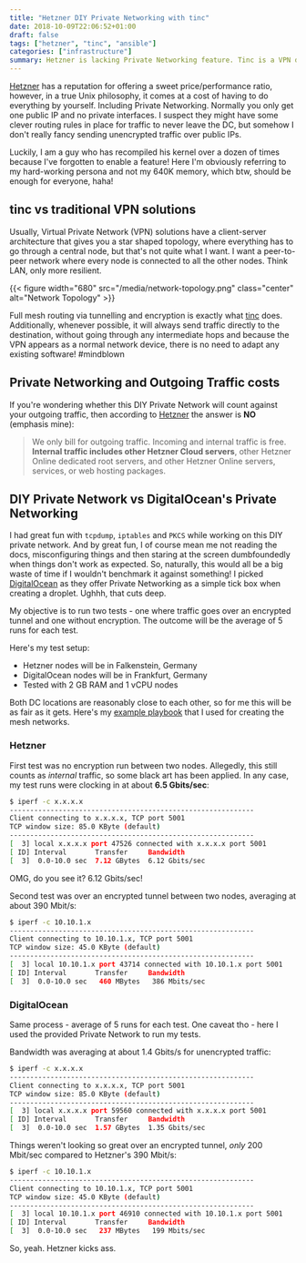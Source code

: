 ```yaml
---
title: "Hetzner DIY Private Networking with tinc"
date: 2018-10-09T22:06:52+01:00
draft: false
tags: ["hetzner", "tinc", "ansible"]
categories: ["infrastructure"]
summary: Hetzner is lacking Private Networking feature. Tinc is a VPN daemon that offers full mesh routing. Roman is a guy that has recompiled Kernel over a dozen times because he forgot to enable a feature. Ingredients for great success!
---
```


[Hetzner](https://www.hetzner.com/) has a reputation for offering a sweet price/performance ratio, however, in a true Unix philosophy, it comes at a cost of having to do everything by yourself. Including Private Networking. Normally you only get one public IP and no private interfaces. I suspect they might have some clever routing rules in place for traffic to never leave the DC, but somehow I don't really fancy sending unencrypted traffic over public IPs.

Luckily, I am a guy who has recompiled his kernel over a dozen of times because I've forgotten to enable a feature! Here I'm obviously referring to my hard-working persona and not my 640K memory, which btw, should be enough for everyone, haha!

## tinc vs traditional VPN solutions

Usually, Virtual Private Network (VPN) solutions have a client-server architecture that gives you a star shaped topology, where everything has to go through a central node, but that's not quite what I want. I want a peer-to-peer network where every node is connected to all the other nodes. Think LAN, only more resilient.

{{< figure width="680" src="/media/network-topology.png" class="center" alt="Network Topology" >}}

Full mesh routing via tunnelling and encryption is exactly what [tinc](http://tinc-vpn.org/) does. Additionally, whenever possible, it will always send traffic directly to the destination, without going through any intermediate hops and because the VPN appears as a normal network device, there is no need to adapt any existing software! #mindblown

## Private Networking and Outgoing Traffic costs

If you're wondering whether this DIY Private Network will count against your outgoing traffic, then according to [Hetzner](https://wiki.hetzner.de/index.php/CloudServer/en) the answer is **NO** (emphasis mine):

> We only bill for outgoing traffic. Incoming and internal traffic is free. **Internal traffic includes other Hetzner Cloud servers**, other Hetzner Online dedicated root servers, and other Hetzner Online servers, services, or web hosting packages.

## DIY Private Network vs DigitalOcean's Private Networking

I had great fun with `tcpdump`, `iptables` and `PKCS` while working on this DIY private network. And by great fun, I of course mean me not reading the docs, misconfiguring things and then staring at the screen dumbfoundedly when things don't work as expected. So, naturally, this would all be a big waste of time if I wouldn't benchmark it against something! I picked [DigitalOcean](https://blog.digitalocean.com/introducing-private-networking/) as they offer Private Networking as a simple tick box when creating a droplet. Ughhh, that cuts deep.

My objective is to run two tests - one where traffic goes over an encrypted tunnel and one without encryption. The outcome will be the average of 5 runs for each test.

Here's my test setup:

- Hetzner nodes will be in Falkenstein, Germany
- DigitalOcean nodes will be in Frankfurt, Germany
- Tested with 2 GB RAM and 1 vCPU nodes

Both DC locations are reasonably close to each other, so for me this will be as fair as it gets. Here's my [example playbook](https://github.com/romantomjak/ansible-roles/tree/master/tinc) that I used for creating the mesh networks.

### Hetzner

First test was no encryption run between two nodes. Allegedly, this still counts as _internal_ traffic, so some black art has been applied. In any case, my test runs were clocking in at about **6.5 Gbits/sec**:

```sh
$ iperf -c x.x.x.x
------------------------------------------------------------
Client connecting to x.x.x.x, TCP port 5001
TCP window size: 85.0 KByte (default)
------------------------------------------------------------
[  3] local x.x.x.x port 47526 connected with x.x.x.x port 5001
[ ID] Interval       Transfer     Bandwidth
[  3]  0.0-10.0 sec  7.12 GBytes  6.12 Gbits/sec
```

OMG, do you see it? 6.12 Gbits/sec!

Second test was over an encrypted tunnel between two nodes, averaging at about 390 Mbit/s:

```sh
$ iperf -c 10.10.1.x
------------------------------------------------------------
Client connecting to 10.10.1.x, TCP port 5001
TCP window size: 45.0 KByte (default)
------------------------------------------------------------
[  3] local 10.10.1.x port 43714 connected with 10.10.1.x port 5001
[ ID] Interval       Transfer     Bandwidth
[  3]  0.0-10.0 sec   460 MBytes   386 Mbits/sec
```

### DigitalOcean

Same process - average of 5 runs for each test. One caveat tho - here I used the provided Private Network to run my tests.

Bandwidth was averaging at about 1.4 Gbits/s for unencrypted traffic:

```sh
$ iperf -c x.x.x.x
------------------------------------------------------------
Client connecting to x.x.x.x, TCP port 5001
TCP window size: 85.0 KByte (default)
------------------------------------------------------------
[  3] local x.x.x.x port 59560 connected with x.x.x.x port 5001
[ ID] Interval       Transfer     Bandwidth
[  3]  0.0-10.0 sec  1.57 GBytes  1.35 Gbits/sec
```

Things weren't looking so great over an encrypted tunnel, _only_ 200 Mbit/sec compared to Hetzner's 390 Mbit/s:

```sh
$ iperf -c 10.10.1.x
------------------------------------------------------------
Client connecting to 10.10.1.x, TCP port 5001
TCP window size: 45.0 KByte (default)
------------------------------------------------------------
[  3] local 10.10.1.x port 46910 connected with 10.10.1.x port 5001
[ ID] Interval       Transfer     Bandwidth
[  3]  0.0-10.0 sec   237 MBytes   199 Mbits/sec
```

So, yeah. Hetzner kicks ass.
